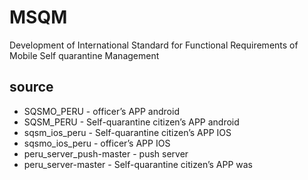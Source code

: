 # MSQM
Development of International Standard for Functional Requirements of Mobile Self quarantine Management
## source 
* SQSMO_PERU - officer’s APP  android
* SQSM_PERU - Self-quarantine citizen’s APP  android
* sqsm_ios_peru - Self-quarantine citizen’s APP  IOS
* sqsmo_ios_peru - officer’s APP  IOS
* peru_server_push-master - push server
* peru_server-master - Self-quarantine citizen’s APP  was
